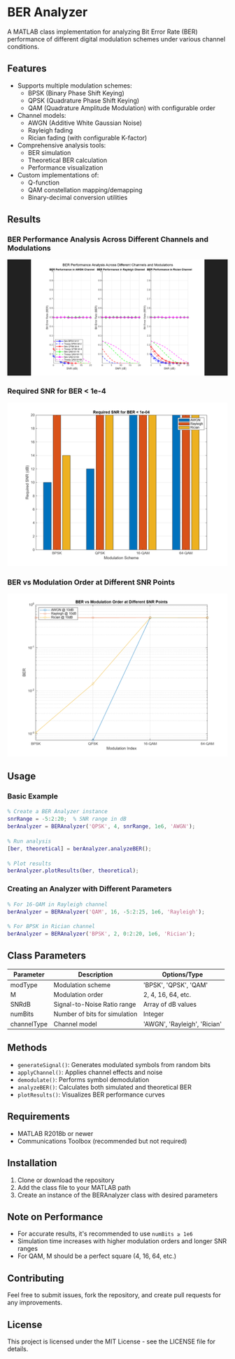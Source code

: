 # BER Analyzer

A MATLAB class implementation for analyzing Bit Error Rate (BER) performance of different digital modulation schemes under various channel conditions.

## Features

- Supports multiple modulation schemes:
  - BPSK (Binary Phase Shift Keying)
  - QPSK (Quadrature Phase Shift Keying)
  - QAM (Quadrature Amplitude Modulation) with configurable order
- Channel models:
  - AWGN (Additive White Gaussian Noise)
  - Rayleigh fading
  - Rician fading (with configurable K-factor)
- Comprehensive analysis tools:
  - BER simulation
  - Theoretical BER calculation
  - Performance visualization
- Custom implementations of:
  - Q-function
  - QAM constellation mapping/demapping
  - Binary-decimal conversion utilities

## Results

### BER Performance Analysis Across Different Channels and Modulations
![result1](test_result.png) 

### Required SNR for BER < 1e-4
![result2](required_snr_analysis.png) 

### BER vs Modulation Order at Different SNR Points
![result2](ber_vs_modulation_order.png) 


## Usage

### Basic Example

```matlab
% Create a BER Analyzer instance
snrRange = -5:2:20;  % SNR range in dB
berAnalyzer = BERAnalyzer('QPSK', 4, snrRange, 1e6, 'AWGN');

% Run analysis
[ber, theoretical] = berAnalyzer.analyzeBER();

% Plot results
berAnalyzer.plotResults(ber, theoretical);
```

### Creating an Analyzer with Different Parameters

```matlab
% For 16-QAM in Rayleigh channel
berAnalyzer = BERAnalyzer('QAM', 16, -5:2:25, 1e6, 'Rayleigh');

% For BPSK in Rician channel
berAnalyzer = BERAnalyzer('BPSK', 2, 0:2:20, 1e6, 'Rician');
```

## Class Parameters

| Parameter    | Description                           | Options/Type              |
|-------------|---------------------------------------|---------------------------|
| modType     | Modulation scheme                     | 'BPSK', 'QPSK', 'QAM'    |
| M           | Modulation order                      | 2, 4, 16, 64, etc.       |
| SNRdB       | Signal-to-Noise Ratio range          | Array of dB values       |
| numBits     | Number of bits for simulation         | Integer                  |
| channelType | Channel model                         | 'AWGN', 'Rayleigh', 'Rician' |

## Methods

- `generateSignal()`: Generates modulated symbols from random bits
- `applyChannel()`: Applies channel effects and noise
- `demodulate()`: Performs symbol demodulation
- `analyzeBER()`: Calculates both simulated and theoretical BER
- `plotResults()`: Visualizes BER performance curves

## Requirements

- MATLAB R2018b or newer
- Communications Toolbox (recommended but not required)

## Installation

1. Clone or download the repository
2. Add the class file to your MATLAB path
3. Create an instance of the BERAnalyzer class with desired parameters

## Note on Performance

- For accurate results, it's recommended to use `numBits ≥ 1e6`
- Simulation time increases with higher modulation orders and longer SNR ranges
- For QAM, M should be a perfect square (4, 16, 64, etc.)

## Contributing

Feel free to submit issues, fork the repository, and create pull requests for any improvements.

## License

This project is licensed under the MIT License - see the LICENSE file for details.
